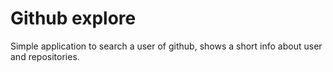 # Github explore

Simple application to search a user of github, shows a short info about user and repositories.

